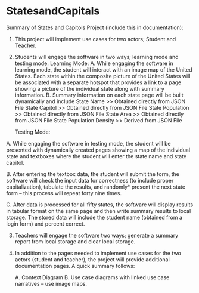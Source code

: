# StatesandCapitals

Summary of States and Capitols Project (include this in documentation):

1. This project will implement use cases for two actors; Student and Teacher.
2. Students will engage the software in two ways; learning mode and testing mode.
	Learning Mode:
A.  While engaging the software in learning mode, the student will interact with an image map of the United States.  Each state within the composite picture of the United States will be associated with a separate hotspot that provides a link to a page showing a picture of the individual state along with summary information.
B. Summary information on each state page will be built dynamically and include
	State Name >> Obtained directly from JSON File
	State Capitol >> Obtained directly from JSON File
	State Population >> Obtained directly from JSON File
	State Area >> Obtained directly from JSON File
	State Population Density >> Derived from JSON File

	Testing Mode:

A. While engaging the software in testing mode, the student will be presented with dynamically created pages showing a map of the individual state and textboxes where the student will enter the state name and state capitol.

B. After entering the textbox data, the student will submit the form, the software will check the input data for correctness (to include proper capitalization), tabulate the results, and randomly* present the next state form – this process will repeat forty nine times.

C. After data is processed for all fifty states, the software will display results in tabular format on the same page and then write summary results to local storage.  The stored data will include the student name (obtained from a login form) and percent correct.

3. Teachers will engage the software two ways; generate a summary report from local storage and clear local storage.  

4. In addition to the pages needed to implement use cases for the two actors (student and teacher), the project will provide additional documentation pages.  A quick summary follows:

	A. Context Diagram
	B. Use case diagrams with linked use case narratives – use image maps.

